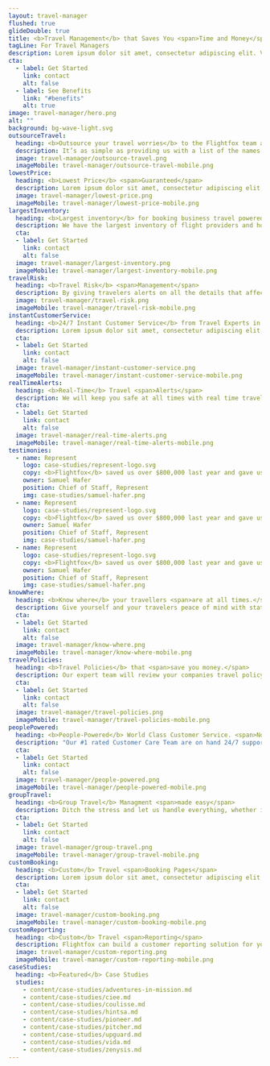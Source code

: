 ```yaml
---
layout: travel-manager
flushed: true
glideDouble: true
title: <b>Travel Management</b> that Saves You <span>Time and Money</span>
tagLine: For Travel Managers
description: Lorem ipsum dolor sit amet, consectetur adipiscing elit. Velit varius adipiscing aliquet magna tincidunt iaculis nam morbi. Augue fringilla.
cta:
  - label: Get Started
    link: contact
    alt: false
  - label: See Benefits
    link: "#benefits"
    alt: true
image: travel-manager/hero.png
alt: ""
background: bg-wave-light.svg
outsourceTravel:
  heading: <b>Outsource your travel worries</b> to the Flightfox team and never book a trip again - <span>no more self-bookings.</span>
  description: It’s as simple as providing us with a list of the names and emails of your travellers and we will handle all flight bookings and accomodation needs for you.
  image: travel-manager/outsource-travel.png
  imageMobile: travel-manager/outsource-travel-mobile.png
lowestPrice:
  heading: <b>Lowest Price</b> <span>Guaranteed</span>
  description: Lorem ipsum dolor sit amet, consectetur adipiscing elit, sed do eiusmod tempor incididunt ut labore et dolore magna aliqua. Ut enim ad minim veniam, quis nostrud.
  image: travel-manager/lowest-price.png
  imageMobile: travel-manager/lowest-price-mobile.png
largestInventory:
  heading: <b>Largest inventory</b> for booking business travel powered by <span>Humans</span> not code.
  description: We have the largest inventory of flight providers and hotels so we can book the best deal for your corporate travel. 
  cta:
  - label: Get Started
    link: contact
    alt: false
  image: travel-manager/largest-inventory.png
  imageMobile: travel-manager/largest-inventory-mobile.png
travelRisk:
  heading: <b>Travel Risk</b> <span>Management</span>
  description: By giving travelers alerts on all the details that affect their trip, we provide them with the tools needed to stay safe.
  image: travel-manager/travel-risk.png
  imageMobile: travel-manager/travel-risk-mobile.png
instantCustomerService:
  heading: <b>24/7 Instant Customer Service</b> from Travel Experts in <span>50+ Countries</span> via Phone or Email. No overseas call centres here.
  description: Lorem ipsum dolor sit amet, consectetur adipiscing elit, sed do eiusmod tempor incididunt ut labore et dolore magna aliqua. Ut enim ad minim veniam, quis nostrud.
  cta:
  - label: Get Started
    link: contact
    alt: false
  image: travel-manager/instant-customer-service.png
  imageMobile: travel-manager/instant-customer-service-mobile.png
realTimeAlerts:
  heading: <b>Real-Time</b> Travel <span>Alerts</span>
  description: We will keep you safe at all times with real time travel alerts sent via email and through our platform. No need to stress if your flight is cancelled, reschduled or delayed.
  cta:
  - label: Get Started
    link: contact
    alt: false
  image: travel-manager/real-time-alerts.png
  imageMobile: travel-manager/real-time-alerts-mobile.png
testimonies:
  - name: Represent
    logo: case-studies/represent-logo.svg
    copy: <b>Flightfox</b> saved us over $800,000 last year and gave us peace of mind with their global support too.
    owner: Samuel Hafer
    position: Chief of Staff, Represent
    img: case-studies/samuel-hafer.png
  - name: Represent
    logo: case-studies/represent-logo.svg
    copy: <b>Flightfox</b> saved us over $800,000 last year and gave us peace of mind with their global support too.
    owner: Samuel Hafer
    position: Chief of Staff, Represent
    img: case-studies/samuel-hafer.png
  - name: Represent
    logo: case-studies/represent-logo.svg
    copy: <b>Flightfox</b> saved us over $800,000 last year and gave us peace of mind with their global support too.
    owner: Samuel Hafer
    position: Chief of Staff, Represent
    img: case-studies/samuel-hafer.png
knowWhere:
  heading: <b>Know where</b> your travellers <span>are at all times.</span>
  description: Give yourself and your travelers peace of mind with status updates on where your travellers are at all times.
  cta:
  - label: Get Started
    link: contact
    alt: false
  image: travel-manager/know-where.png
  imageMobile: travel-manager/know-where-mobile.png
travelPolicies:
  heading: <b>Travel Policies</b> that <span>save you money.</span>
  description: Our expert team will review your companies travel policy and condense it, as well as optimise it so that you take advantage of every opportunity to save on your travel budgets and expenses. We can rewrite your policy and mix and match flights and accomodation.
  cta:
  - label: Get Started
    link: contact
    alt: false
  image: travel-manager/travel-policies.png
  imageMobile: travel-manager/travel-policies-mobile.png
peoplePowered:
  heading: <b>People-Powered</b> World Class Customer Service. <span>No Bots here.</span>
  description: "Our #1 rated Customer Care Team are on hand 24/7 support your travelers before, during, and after their trips. We make sure they get there and back as smoothly as possible, solving any problems along the way. You get your time back to focus on what’s important."
  cta:
  - label: Get Started
    link: contact
    alt: false
  image: travel-manager/people-powered.png
  imageMobile: travel-manager/people-powered-mobile.png
groupTravel:
  heading: <b>Group Travel</b> Managment <span>made easy</span>
  description: Ditch the stress and let us handle everything, whether it’s a team building event, incentive travel, a corporate meeting, or conference.
  cta:
  - label: Get Started
    link: contact
    alt: false
  image: travel-manager/group-travel.png
  imageMobile: travel-manager/group-travel-mobile.png
customBooking:
  heading: <b>Custom</b> Travel <span>Booking Pages</span>
  description: Lorem ipsum dolor sit amet, consectetur adipiscing elit, sed do eiusmod tempor incididunt ut labore et dolore magna aliqua. Ut enim ad minim veniam, quis nostrud.
  cta:
  - label: Get Started
    link: contact
    alt: false
  image: travel-manager/custom-booking.png
  imageMobile: travel-manager/custom-booking-mobile.png
customReporting:
  heading: <b>Custom</b> Travel <span>Reporting</span>
  description: Flightfox can build a customer reporting solution for you so that you can view, track and manage all your company’s travel data in real-time for greater control.
  image: travel-manager/custom-reporting.png
  imageMobile: travel-manager/custom-reporting-mobile.png
caseStudies:
  heading: <b>Featured</b> Case Studies
  studies:
    - content/case-studies/adventures-in-mission.md
    - content/case-studies/ciee.md
    - content/case-studies/coulisse.md
    - content/case-studies/hintsa.md
    - content/case-studies/pioneer.md
    - content/case-studies/pitcher.md
    - content/case-studies/upguard.md
    - content/case-studies/vida.md
    - content/case-studies/zenysis.md
---
```

